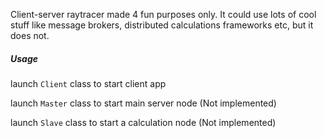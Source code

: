 Client-server raytracer made 4 fun purposes only.
It could use lots of cool stuff like message brokers, 
distributed calculations frameworks etc, but it does not.

##### Usage
launch `Client` class to start client app

launch `Master` class to start main server node (Not implemented)

launch `Slave` class to start a calculation node (Not implemented)
